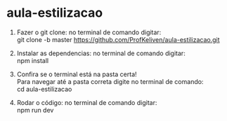# aula-estilizacao

1. Fazer o git clone: no terminal de comando digitar: <br />
  git clone -b master https://github.com/ProfKeliven/aula-estilizacao.git

2. Instalar as dependencias: no terminal de comando digitar: <br />
   npm install

3. Confira se o terminal está na pasta certa!<br />
   Para navegar até a pasta correta digite no terminal de comando:<br />
     cd aula-estilizacao

4. Rodar o código: no terminal de comando digitar: <br />
   npm run dev
